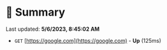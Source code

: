 # 📖 Summary
Last updated: **5/6/2023, 8:45:02 AM**

- `GET` [https://google.com](https://google.com) - **Up** (125ms)
